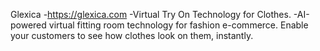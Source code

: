Glexica 
-https://glexica.com
-Virtual Try On Technology for Clothes.
-AI-powered virtual fitting room technology for fashion e-commerce. Enable your customers to see how clothes look on them, instantly.


<!--
**glexica/glexica** is a ✨ _special_ ✨ repository because its `README.md` (this file) appears on your GitHub profile.

Here are some ideas to get you started:

- 🔭 I’m currently working on ...
- 🌱 I’m currently learning ...
- 👯 I’m looking to collaborate on ...
- 🤔 I’m looking for help with ...
- 💬 Ask me about ...
- 📫 How to reach me: ...
- 😄 Pronouns: ...
- ⚡ Fun fact: ...
-->
